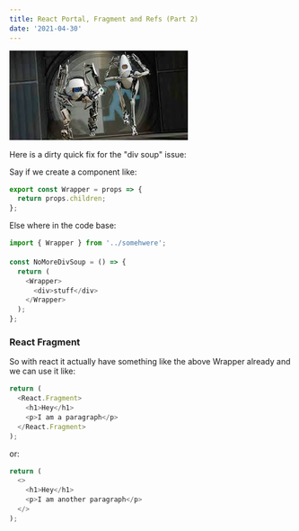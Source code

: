 ```yaml
---
title: React Portal, Fragment and Refs (Part 2)
date: '2021-04-30'
---
```


![portal2](./portal2.jpeg)

Here is a dirty quick fix for the "div soup" issue:

Say if we create a component like:

```javascript
export const Wrapper = props => {
  return props.children;
};
```

Else where in the code base:

```javascript
import { Wrapper } from '../somehwere';

const NoMoreDivSoup = () => {
  return (
    <Wrapper>
      <div>stuff</div>
    </Wrapper>
  );
};
```

### React Fragment

So with react it actually have something like the above Wrapper already and we can use it like:

```javascript
return (
  <React.Fragment>
    <h1>Hey</h1>
    <p>I am a paragraph</p>
  </React.Fragment>
);
```

or:

```javascript
return (
  <>
    <h1>Hey</h1>
    <p>I am another paragraph</p>
  </>
);
```
